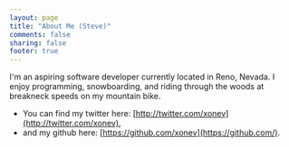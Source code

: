 ```yaml
---
layout: page
title: "About Me (Steve)"
comments: false
sharing: false
footer: true
---
```


I'm an aspiring software developer currently located in Reno, Nevada.  I enjoy programming, snowboarding, and riding through the woods at breakneck speeds on my mountain bike.

* You can find my twitter here: [http://twitter.com/xonev](http://twitter.com/xonev),
* and my github here: [https://github.com/xonev](https://github.com/).

